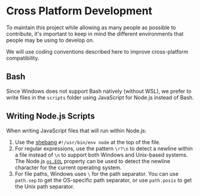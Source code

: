 # Cross Platform Development

To maintain this project while allowing as many people as possible to contribute, it's important to keep in mind the different environments that people may be using to develop on.

We will use coding conventions described here to improve cross-platform compatibility.

## Bash

Since Windows does not support Bash natively (without WSL), we prefer to write files in the `scripts` folder using JavaScript for Node.js instead of Bash.

## Writing Node.js Scripts

When writing JavaScript files that will run within Node.js:

1. Use the [shebang](https://en.wikipedia.org/wiki/Shebang_(Unix)) `#!/usr/bin/env node` at the top of the file.
2. For regular expressions, use the pattern `\r?\n` to detect a newline within a file instead of `\n` to support both Windows and Unix-based systems. The Node.js [`os.EOL`](https://nodejs.org/api/os.html#os_os_eol) property can be used to detect the newline character for the current operating system.
3. For file paths, Windows uses `\` for the path separator. You can use `path.sep` to get the OS-specific path separator, or use `path.posix` to get the Unix path separator.
